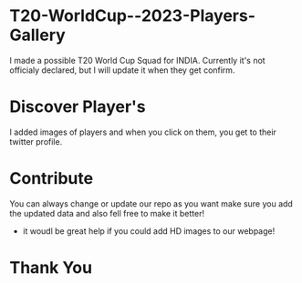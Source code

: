# T20-WorldCup--2023-Players-Gallery

I made a possible T20 World Cup Squad for INDIA. 
Currently it's not officialy declared, but I will update it when they get confirm.

# Discover Player's

I added images of players and when you click on them, you get to their twitter profile.

# Contribute

You can always change or update our repo as you want make sure you 
add the updated data and also fell free to make it better!
- it woudl be great help if you could add HD images to our webpage!

# Thank You
